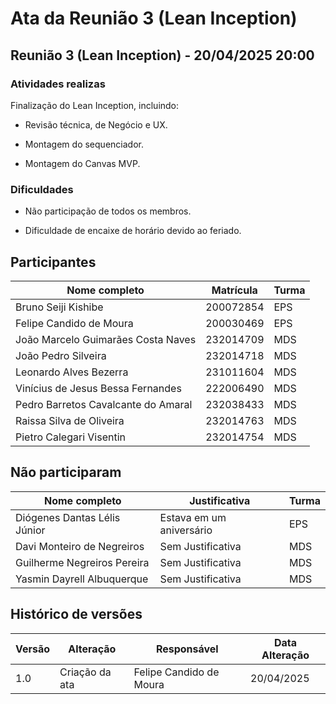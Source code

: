 # Ata da Reunião 3 (Lean Inception)


## Reunião 3 (Lean Inception) - 20/04/2025 20:00

### Atividades realizas

Finalização do Lean Inception, incluindo:

- Revisão técnica, de Negócio e UX.

- Montagem do sequenciador.

- Montagem do Canvas MVP.

### Dificuldades

- Não participação de todos os membros.

- Dificuldade de encaixe de horário devido ao feriado.

## Participantes

| Nome completo                                 | Matrícula   | Turma |
|-----------------------------------------------|-------------|-------|
| Bruno Seiji Kishibe                           | 200072854   | EPS   |
| Felipe Candido de Moura                       | 200030469   | EPS   |
| João Marcelo Guimarães Costa Naves            | 232014709   | MDS   |
| João Pedro Silveira                           | 232014718   | MDS   |
| Leonardo Alves Bezerra                        | 231011604   | MDS   |
| Vinícius de Jesus Bessa Fernandes             | 222006490   | MDS   |
| Pedro Barretos Cavalcante do Amaral           | 232038433   | MDS   |
| Raissa Silva de Oliveira                      | 232014763   | MDS   |
| Pietro Calegari Visentin                      | 232014754   | MDS   |

## Não participaram

| Nome completo                                 | Justificativa                                        | Turma |
|-----------------------------------------------|------------------------------------------------------|-------|
| Diógenes Dantas Lélis Júnior                  | Estava em um aniversário   | EPS   |
| Davi Monteiro de Negreiros                    | Sem Justificativa   | MDS   |
| Guilherme Negreiros Pereira                   | Sem Justificativa | MDS |
| Yasmin Dayrell Albuquerque                    | Sem Justificativa  | MDS  |

## Histórico de versões

| Versão | Alteração       | Responsável         | Data Alteração |
|--------|-----------------|---------------------|----------------|
| 1.0    | Criação da ata  | Felipe Candido de Moura | 20/04/2025 |